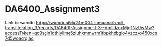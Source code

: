 # DA6400_Assignment3

Link to wandb: https://wandb.ai/da24m004-iitmaana/hindi-transliteration_3/reports/DA6401-Assignment-3--VmlldzoxMjg1NzUwMw?accessToken=qc9sgln1dthiylimg5ziuhxmmwrm1tbpkhdbglo4vzczxo450xcs7d5woaorqlac
